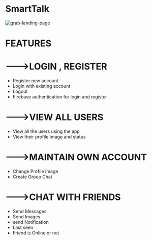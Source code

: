 # SmartTalk
![grab-landing-page](https://media.giphy.com/media/XfaO0cE7JEfynXWcCJ/giphy.gif)

# FEATURES
# --->LOGIN , REGISTER
* Register new account
* Login with existing account
* Logout
* Firebase authentication for login and register
# --->VIEW ALL USERS
* View all the users using the app
* View their profile image and status
# --->MAINTAIN OWN ACCOUNT
* Change Profile Image
* Create Group Chat
# --->CHAT WITH FRIENDS
* Send Messages
* Send Images
* send Notification
* Last seen
* Friend is Online or not
